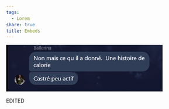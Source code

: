 ```yaml
---
tags:
  - Lorem
share: true
title: Embeds
---
```

![Maman.png](../_assets/ObsidianPublisher%20Repository/Maman.png)



EDITED
